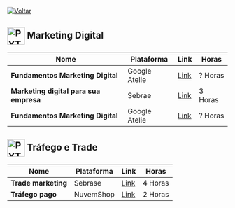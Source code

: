 [![Voltar](https://img.shields.io/badge/Voltar-black?style=for-the-badge&logo=home)](https://github.com/Taylon-00/Cursos-Gartuitos/blob/main/README.md)



<h2>
  <img src="https://github.com/MarcusTechs/Free-way/assets/138902771/56a31266-182b-4fcd-996b-c4d8f8189ebd" alt="PYTHON" width="40px" style="vertical-align: middle;"> Marketing Digital
</h2>

| **Nome** | **Plataforma** | **Link** | **Horas** |
| --- | --- | --- | --- |
| **Fundamentos Marketing Digital** | Google Atelie | [Link](https://skillshop.exceedlms.com/student/collection/730709-digital-marketing) | ? Horas |
| **Marketing digital para sua empresa** | Sebrae | [Link](https://www.sebrae.com.br/sites/PortalSebrae/cursosonline/marketing-digital-para-sua-empresa-equipe-comercial,12e7125576a4e710VgnVCM100000d701210aRCRD) | 3 Horas |
| **Fundamentos Marketing Digital** | Google Atelie | [Link](https://skillshop.exceedlms.com/student/collection/730709-digital-marketing) | ? Horas |

<h2>
  <img src="https://github.com/MarcusTechs/Free-way/assets/138902771/043e9ab5-f845-4120-a3d1-be60cb08c6d0" alt="PYTHON" width="40px" style="vertical-align: middle;"> Tráfego e Trade
</h2>

| **Nome** | **Plataforma** | **Link** | **Horas** |
| --- | --- | --- | --- |
| **Trade marketing** | Sebrase | [Link](https://www.sebrae.com.br/sites/PortalSebrae/cursosonline/trade-marketing,90fea2a16b76e710VgnVCM100000d701210aRCRD) | 4 Horas |
| **Tráfego pago** | NuvemShop | [Link](https://trilhas.nuvemshop.com.br/fazer-seu-negocio-crescer/curso-de-trafego-pago) | 2 Horas |
